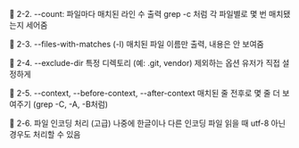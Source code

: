 📌 2-2. --count: 파일마다 매치된 라인 수 출력
grep -c 처럼 각 파일별로 몇 번 매치됐는지 세어줌

📌 2-3. --files-with-matches (-l)
매치된 파일 이름만 출력, 내용은 안 보여줌

📌 2-4. --exclude-dir
특정 디렉토리 (예: .git, vendor) 제외하는 옵션 유저가 직접 설정하게

📌 2-5. --context, --before-context, --after-context
매치된 줄 전후로 몇 줄 더 보여주기 (grep -C, -A, -B처럼)

📌 2-6. 파일 인코딩 처리 (고급)
나중에 한글이나 다른 인코딩 파일 읽을 때 utf-8 아닌 경우도 처리할 수 있음
